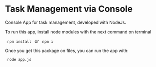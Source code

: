 # Task Management via Console

Console App for task management, developed with NodeJs.

To run this app, install node modules with the next command on terminal

<code> npm install </code> or <code> npm i </code>

Once you get this package on files, you can run the app with:

<code> node app.js </code>
